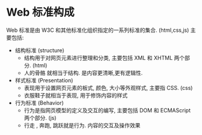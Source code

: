 # Web  标准构成
Web 标准是由 W3C 和其他标准化组织指定的一系列标准的集合. (html,css,js) 主要包括:

- 结构标准  (structure)
	- 结构用于对网页元素进行整理和分类, 主要包括 XML 和 XHTML 两个部分. (html)
	- 人的骨骼 就相当于结构.  是内容更清晰,更有逻辑性.
- 样式标准 (Presentation)
	- 表现用于设置网页元素的板式, 颜色, 大小等外观样式,  主要指 CSS.  (css)
	- 衣服鞋子就相当于表现, 用于修饰内容的样式
- 行为标准  (Behavior)
	- 行为是指网页模型的定义及交互的编写,  主要包括 DOM 和 ECMAScript 两个部分. (js)
	- 行走 , 奔跑,  跳跃就是行为.  内容的交互及操作效果